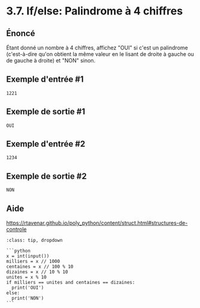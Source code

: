 # 3.7. If/else: Palindrome à 4 chiffres

## **Énoncé**

Étant donné un nombre à 4 chiffres, affichez "OUI" si c'est un palindrome (c'est-à-dire qu'on obtient la même valeur en le lisant de droite à gauche ou de gauche à droite) et "NON" sinon.

## Exemple d'entrée #1

```
1221
```

## Exemple de sortie #1

```
OUI
```

## Exemple d'entrée #2

```
1234
```

## Exemple de sortie #2

```
NON
```

## Aide

https://rtavenar.github.io/poly_python/content/struct.html#structures-de-controle

<div id="pad"></div>
            <script>Pythonpad('pad', {'title': 'Testez votre solution ici', 'src': '# Lire un entier :\n# a = int(input())\n# Afficher une valeur :\n# print(a)'})</script>


````{admonition} Cliquez ici pour voir la solution
:class: tip, dropdown

```python
x = int(input())
milliers = x // 1000
centaines = x // 100 % 10
dizaines = x // 10 % 10
unites = x % 10
if milliers == unites and centaines == dizaines:
  print('OUI')
else:
  print('NON')
```
````
